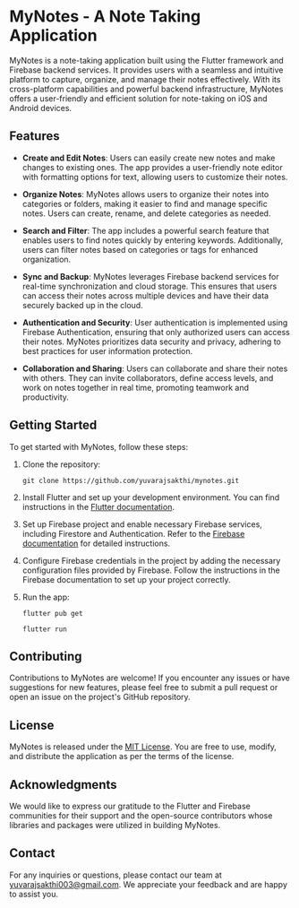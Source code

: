 # MyNotes - A Note Taking Application

MyNotes is a note-taking application built using the Flutter framework and Firebase backend services. It provides users with a seamless and intuitive platform to capture, organize, and manage their notes effectively. With its cross-platform capabilities and powerful backend infrastructure, MyNotes offers a user-friendly and efficient solution for note-taking on iOS and Android devices.

## Features

- **Create and Edit Notes**: Users can easily create new notes and make changes to existing ones. The app provides a user-friendly note editor with formatting options for text, allowing users to customize their notes.

- **Organize Notes**: MyNotes allows users to organize their notes into categories or folders, making it easier to find and manage specific notes. Users can create, rename, and delete categories as needed.

- **Search and Filter**: The app includes a powerful search feature that enables users to find notes quickly by entering keywords. Additionally, users can filter notes based on categories or tags for enhanced organization.

- **Sync and Backup**: MyNotes leverages Firebase backend services for real-time synchronization and cloud storage. This ensures that users can access their notes across multiple devices and have their data securely backed up in the cloud.

- **Authentication and Security**: User authentication is implemented using Firebase Authentication, ensuring that only authorized users can access their notes. MyNotes prioritizes data security and privacy, adhering to best practices for user information protection.

- **Collaboration and Sharing**: Users can collaborate and share their notes with others. They can invite collaborators, define access levels, and work on notes together in real time, promoting teamwork and productivity.

## Getting Started

To get started with MyNotes, follow these steps:

1. Clone the repository:
   ```
   git clone https://github.com/yuvarajsakthi/mynotes.git
   ```

2. Install Flutter and set up your development environment. You can find instructions in the [Flutter documentation](https://flutter.dev/docs/get-started/install).

3. Set up Firebase project and enable necessary Firebase services, including Firestore and Authentication. Refer to the [Firebase documentation](https://firebase.google.com/docs/flutter/setup) for detailed instructions.

4. Configure Firebase credentials in the project by adding the necessary configuration files provided by Firebase. Follow the instructions in the Firebase documentation to set up your project correctly.

5. Run the app:
   ```
   flutter pub get
   ```
   
   ```
   flutter run
   ```

## Contributing

Contributions to MyNotes are welcome! If you encounter any issues or have suggestions for new features, please feel free to submit a pull request or open an issue on the project's GitHub repository.

## License

MyNotes is released under the [MIT License](https://opensource.org/licenses/MIT). You are free to use, modify, and distribute the application as per the terms of the license.

## Acknowledgments

We would like to express our gratitude to the Flutter and Firebase communities for their support and the open-source contributors whose libraries and packages were utilized in building MyNotes.

## Contact

For any inquiries or questions, please contact our team at yuvarajsakthi003@gmail.com. We appreciate your feedback and are happy to assist you.